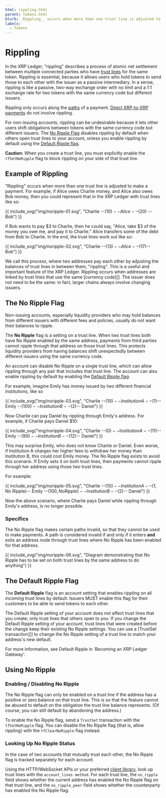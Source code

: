 ```yaml
---
html: rippling.html
parent: tokens.html
blurb: _Rippling__ occurs when more than one trust line is adjusted to make a payment. 
labels:
  - Tokens
---
```

# Rippling

In the XRP Ledger, "rippling" describes a process of atomic net settlement between multiple connected parties who have [trust lines](trust-lines-and-issuing.html) for the same token. Rippling is essential, because it allows users who hold tokens to send those to each other with the issuer as a passive intermediary. In a sense, rippling is like a passive, two-way exchange order with no limit and a 1:1 exchange rate for two tokens with the same currency code but different issuers.

<!-- [exchange order](../server/offers.md) -->

Rippling only occurs along the [paths](paths.html) of a payment. [Direct XRP-to-XRP payments](direct-xrp-payments.html) do not involve rippling.

For non-issuing accounts, rippling can be undesirable because it lets other users shift obligations between tokens with the same currency code but different issuers. The [No Ripple Flag](#the-no-ripple-flag) disables rippling by default when others open trust lines to your account, unless you enable rippling by default using the [Default Ripple flag](#the-default-ripple-flag).

**Caution:** When you create a trust line, you must explicitly enable the `tfSetNoRipple` flag to block rippling on your side of that trust line.

## Example of Rippling

"Rippling" occurs when more than one trust line is adjusted to make a payment. For example, if Alice owes Charlie money, and Alice also owes Bob money, then you could represent that in the XRP Ledger with trust lines like so:

{{ include_svg("img/noripple-01.svg", "Charlie --($10)-- Alice -- ($20) -- Bob") }}

If Bob wants to pay $3 to Charlie, then he could say, "Alice, take $3 of the money you owe me, and pay it to Charlie." Alice transfers some of the debt from Bob to Charlie. In the end, the trust lines work out like so:

{{ include_svg("img/noripple-02.svg", "Charlie --($13)-- Alice --($17)-- Bob") }}

We call this process, where two addresses pay each other by adjusting the balances of trust lines in between them, "rippling". This is a useful and important feature of the XRP Ledger. Rippling occurs when addresses are linked by trust lines that use the same [currency code][]. The issuer does not need to be the same: in fact, larger chains always involve changing issuers.

## The No Ripple Flag

Non-issuing accounts, especially liquidity providers who may hold balances from different issuers with different fees and policies, usually do not want their balances to ripple.

The **No Ripple** flag is a setting on a trust line. When two trust lines both have No Ripple enabled by the same address, payments from third parties cannot ripple through that address on those trust lines. This protects liquidity providers from having balances shift unexpectedly between different issuers using the same currency code.

An account can disable No Ripple on a single trust line, which can allow rippling through any pair that includes that trust line. The account can also enable rippling by default by enabling the [Default Ripple flag](#the-default-ripple-flag).

For example, imagine Emily has money issued by two different financial institutions, like so

{{ include_svg("img/noripple-03.svg", "Charlie --($10)-- Institution A --($1)-- Emily --($100)-- Institution B --($2)-- Daniel") }}

Now Charlie can pay Daniel by rippling through Emily's address. For example, if Charlie pays Daniel $10:

{{ include_svg("img/noripple-04.svg", "Charlie --($0)-- Institution A --($11)-- Emily --($90)-- Institution B --($12)-- Daniel") }}

This may surprise Emily, who does not know Charlie or Daniel. Even worse, if Institution A charges her higher fees to withdraw her money than Institution B, this could cost Emily money. The No Ripple flag exists to avoid this scenario. If Emily sets it on both trust lines, then payments cannot ripple through her address using those two trust lines.

For example:

{{ include_svg("img/noripple-05.svg", "Charlie --($10)-- Institution A --($1, No Ripple)-- Emily --($100, No Ripple)-- Institution B --($2)-- Daniel") }}

Now the above scenario, where Charlie pays Daniel while rippling through Emily's address, is no longer possible.

### Specifics

The No Ripple flag makes certain paths invalid, so that they cannot be used to make payments. A path is considered invalid if and only if it enters **and** exits an address node through trust lines where No Ripple has been enabled for that address.

{{ include_svg("img/noripple-06.svg", "Diagram demonstrating that No Ripple has to be set on both trust lines by the same address to do anything") }}


## The Default Ripple Flag

The **Default Ripple** flag is an account setting that enables rippling on all _incoming_ trust lines by default. Issuers MUST enable this flag for their customers to be able to send tokens to each other.

The Default Ripple setting of your account does not affect trust lines that you create; only trust lines that others open to you. If you change the Default Ripple setting of your account, trust lines that were created before the change keep their existing No Ripple settings. You can use a [TrustSet transaction][] to change the No Ripple setting of a trust line to match your address's new default.

For more information, see Default Ripple in 'Becoming an XRP Ledger Gateway'. <!--](become-an-xrp-ledger-gateway.html#default-ripple).-->


## Using No Ripple
<!--{# TODO: move these things into their own tutorials #}-->

### Enabling / Disabling No Ripple

The No Ripple flag can only be enabled on a trust line if the address has a positive or zero balance on that trust line. This is so that the feature cannot be abused to default on the obligation the trust line balance represents. (Of course, you can still default by abandoning the address.)

To enable the No Ripple flag, send a `TrustSet` transaction with the `tfSetNoRipple` flag. You can disable the No Ripple flag (that is, allow rippling) with the `tfClearNoRipple` flag instead.


### Looking Up No Ripple Status

In the case of two accounts that mutually trust each other, the No Ripple flag is tracked separately for each account.

Using the HTTP/WebSocket APIs or your preferred [client library](client-libraries.html), look up trust lines with the `account_lines method`. For each trust line, the `no_ripple` field shows whether the current address has enabled the No Ripple flag on that trust line, and the `no_ripple_peer` field shows whether the counterparty has enabled the No Ripple flag.

<!-- 

[HTTP / WebSocket APIs](http-websocket-apis.html)



## See Also

- **Concepts:**
    - [Paths](paths.html)
- **Tutorials:**
    - [Become an XRP Ledger Gateway](become-an-xrp-ledger-gateway.html)
- **References:**
    - [account_lines method][]
    - [account_info method][]
    - [AccountSet transaction][]
    - [TrustSet transaction][]
    - [AccountRoot Flags](accountroot.html#accountroot-flags)
    - [RippleState (trust line) Flags](ripplestate.html#ripplestate-flags)

